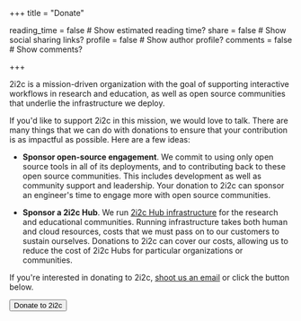 +++
title = "Donate"

reading_time = false  # Show estimated reading time?
share = false  # Show social sharing links?
profile = false  # Show author profile?
comments = false  # Show comments?

+++

2i2c is a mission-driven organization with the goal of supporting interactive workflows
in research and education, as well as open source communities that underlie the
infrastructure we deploy.

If you'd like to support 2i2c in this mission, we would love to talk. There are many
things that we can do with donations to ensure that your contribution is as impactful as
possible. Here are a few ideas:

- **Sponsor open-source engagement**. We commit to using only open source tools in all of its deployments, and to contributing back to these open source communities. This includes development as well as community support and leadership. Your donation to 2i2c can sponsor an engineer's time to engage more with open source communities.

- **Sponsor a 2i2c Hub**. We run [2i2c Hub infrastructure](/content/infrastructure/) for the research and educational communities. Running infrastructure takes both human and cloud resources, costs that we must pass on to our customers to sustain ourselves. Donations to 2i2c can cover our costs, allowing us to reduce the cost of 2i2c Hubs for particular organizations or communities.

If you're interested in donating to 2i2c, [shoot us an email](mailto:hello@2i2c.org?subject=Donation%20inquiry) or click the button below.

<a href="mailto:hello@2i2c.org?subject=Donation%20inquiry"><button type="button" class="btn btn-primary">Donate to 2i2c</button></a>
